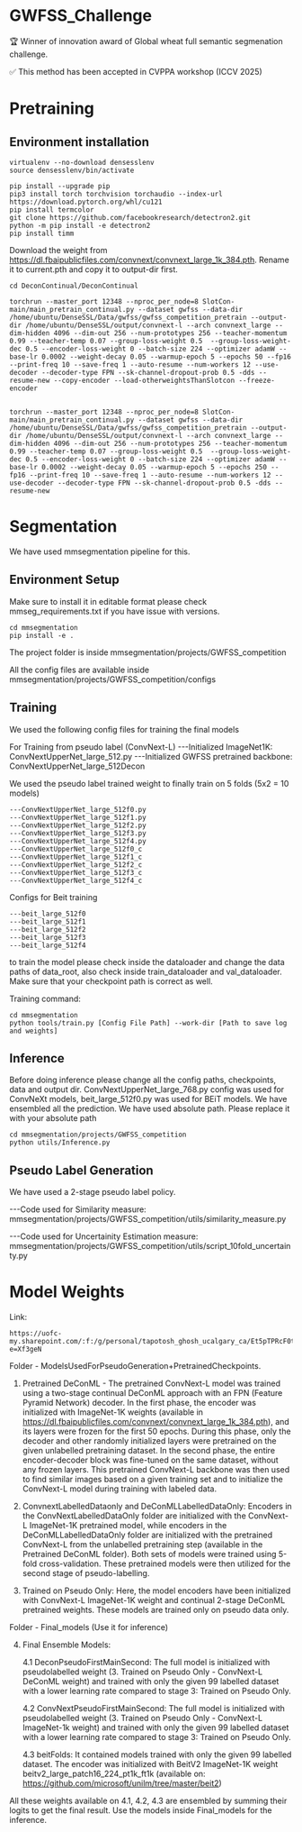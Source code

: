 # GWFSS_Challenge
:trophy: Winner of innovation award of Global wheat full semantic segmenation challenge.

:white_check_mark: This method has been accepted in CVPPA workshop (ICCV 2025)
# Pretraining


## Environment installation
```
virtualenv --no-download densesslenv
source densesslenv/bin/activate

pip install --upgrade pip
pip3 install torch torchvision torchaudio --index-url https://download.pytorch.org/whl/cu121
pip install termcolor
git clone https://github.com/facebookresearch/detectron2.git
python -m pip install -e detectron2
pip install timm
```


Download the weight from https://dl.fbaipublicfiles.com/convnext/convnext_large_1k_384.pth. Rename it to current.pth and copy it to output-dir first.

```
cd DeconContinual/DeconContinual

torchrun --master_port 12348 --nproc_per_node=8 SlotCon-main/main_pretrain_continual.py --dataset gwfss --data-dir /home/ubuntu/DenseSSL/Data/gwfss/gwfss_competition_pretrain --output-dir /home/ubuntu/DenseSSL/output/convnext-l --arch convnext_large --dim-hidden 4096 --dim-out 256 --num-prototypes 256 --teacher-momentum 0.99 --teacher-temp 0.07 --group-loss-weight 0.5  --group-loss-weight-dec 0.5 --encoder-loss-weight 0 --batch-size 224 --optimizer adamW --base-lr 0.0002 --weight-decay 0.05 --warmup-epoch 5 --epochs 50 --fp16 --print-freq 10 --save-freq 1 --auto-resume --num-workers 12 --use-decoder --decoder-type FPN --sk-channel-dropout-prob 0.5 -dds --resume-new --copy-encoder --load-otherweightsThanSlotcon --freeze-encoder


torchrun --master_port 12348 --nproc_per_node=8 SlotCon-main/main_pretrain_continual.py --dataset gwfss --data-dir /home/ubuntu/DenseSSL/Data/gwfss/gwfss_competition_pretrain --output-dir /home/ubuntu/DenseSSL/output/convnext-l --arch convnext_large --dim-hidden 4096 --dim-out 256 --num-prototypes 256 --teacher-momentum 0.99 --teacher-temp 0.07 --group-loss-weight 0.5  --group-loss-weight-dec 0.5 --encoder-loss-weight 0 --batch-size 224 --optimizer adamW --base-lr 0.0002 --weight-decay 0.05 --warmup-epoch 5 --epochs 250 --fp16 --print-freq 10 --save-freq 1 --auto-resume --num-workers 12 --use-decoder --decoder-type FPN --sk-channel-dropout-prob 0.5 -dds --resume-new
```

# Segmentation
We have used mmsegmentation pipeline for this. 

## Environment Setup
Make sure to install it in editable format 
please check mmseg_requirements.txt if you have issue with versions.
```
cd mmsegmentation
pip install -e .
```


The project folder is inside mmsegmentation/projects/GWFSS_competition

All the config files are available inside mmsegmentation/projects/GWFSS_competition/configs

## Training
We used the following config files for training the final models

For Training from pseudo label (ConvNext-L)
---Initialized ImageNet1K: ConvNextUpperNet_large_512.py
---Initialized GWFSS pretrained backbone: ConvNextUpperNet_large_512Decon

We used the pseudo label trained weight to finally train on 5 folds (5x2 = 10 models)
```  
---ConvNextUpperNet_large_512f0.py
---ConvNextUpperNet_large_512f1.py
---ConvNextUpperNet_large_512f2.py
---ConvNextUpperNet_large_512f3.py
---ConvNextUpperNet_large_512f4.py
---ConvNextUpperNet_large_512f0_c
---ConvNextUpperNet_large_512f1_c
---ConvNextUpperNet_large_512f2_c
---ConvNextUpperNet_large_512f3_c
---ConvNextUpperNet_large_512f4_c
```
Configs for Beit training
```
---beit_large_512f0
---beit_large_512f1
---beit_large_512f2
---beit_large_512f3
---beit_large_512f4
```

to train the model please check inside the dataloader and change the data paths of data_root, also check inside train_dataloader and val_dataloader. Make sure that your checkpoint path is correct as well.

Training command:
```
cd mmsegmentation
python tools/train.py [Config File Path] --work-dir [Path to save log and weights]
```

## Inference 
Before doing inference please change all the config paths, checkpoints, data and output dir. ConvNextUpperNet_large_768.py config was used for ConvNeXt models, beit_large_512f0.py was used for BEiT models. We have ensembled all the prediction.
We have used absolute path. Please replace it with your absolute path
```
cd mmsegmentation/projects/GWFSS_competition
python utils/Inference.py
```

## Pseudo Label Generation
We have used a 2-stage pseudo label policy.

---Code used for Similarity measure:  mmsegmentation/projects/GWFSS_competition/utils/similarity_measure.py

---Code used for Uncertainity Estimation measure:  mmsegmentation/projects/GWFSS_competition/utils/script_10fold_uncertainty.py


# Model Weights
Link: 
```
https://uofc-my.sharepoint.com/:f:/g/personal/tapotosh_ghosh_ucalgary_ca/Et5pTPRcF0tGjyZPa32_QmQBZJPaII1c5hq7uV6EbNC29g?e=Xf3geN
```

Folder - ModelsUsedForPseudoGeneration+PretrainedCheckpoints.

1. Pretrained DeConML - The pretrained ConvNext-L model was trained using a two-stage continual DeConML approach with an FPN (Feature Pyramid Network) decoder. In the first phase, the encoder was initialized with ImageNet-1K weights (available in https://dl.fbaipublicfiles.com/convnext/convnext_large_1k_384.pth), and its layers were frozen for the first 50 epochs. During this phase, only the decoder and other randomly initialized layers were pretrained on the given unlabelled pretraining dataset. In the second phase, the entire encoder-decoder block was fine-tuned on the same dataset, without any frozen layers. This pretrained ConvNext-L backbone was then used to find similar images based on a given training set and to initialize the ConvNext-L model during training with labeled data.

2. ConvnextLabelledDataonly and DeConMLLabelledDataOnly: Encoders in the ConvNextLabelledDataOnly folder are initialized with the ConvNext-L ImageNet-1K pretrained model, while encoders in the DeConMLLabelledDataOnly folder are initialized with the pretrained ConvNext-L from the unlabelled pretraining step (available in the Pretrained DeConML folder). Both sets of models were trained using 5-fold cross-validation. These pretrained models were then utilized for the second stage of pseudo-labelling.

3. Trained on Pseudo Only: Here, the model encoders have been initialized with ConvNext-L ImageNet-1K weight and continual 2-stage DeConML pretrained weights. These models are trained only on pseudo data only.


Folder - Final_models (Use it for inference)

4. Final Ensemble Models:
   
	4.1 DeconPseudoFirstMainSecond: The full model is initialized with pseudolabelled weight (3. Trained on Pseudo Only - ConvNext-L DeConML weight) and trained with only the given 99 labelled dataset with a lower learning rate compared to stage 3: Trained on Pseudo Only.
   
	4.2 ConvNextPseudoFirstMainSecond: The full model is initialized with pseudolabelled weight (3. Trained on Pseudo Only - ConvNext-L ImageNet-1k weight) and trained with only the given 99 labelled dataset with a lower learning rate compared to stage 3: Trained on Pseudo Only.
   
	4.3 beitFolds: It contained models trained with only the given 99 labelled dataset. The encoder was initialized with BeitV2 ImageNet-1K weight beitv2_large_patch16_224_pt1k_ft1k (available on: https://github.com/microsoft/unilm/tree/master/beit2)
	
All these weights available on 4.1, 4.2, 4.3 are ensembled by summing their logits to get the final result. Use the models inside Final_models for the inference.

